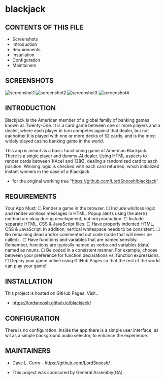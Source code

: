 # blackjack
CONTENTS OF THIS FILE
---------------------------
 * Screenshots
 * Introduction
 * Requirements
 * Installation
 * Configuration
 * Maintainers

SCREENSHOTS
---------------------------
![screenshot1](https://i.imgur.com/0eHJtOW.png)
![screenshot2](https://i.imgur.com/k89xrWf.png)
![screenshot3](https://i.imgur.com/5cyQRG1.png)
![screenshot4](https://i.imgur.com/kxpXtQh.png)




 INTRODUCTION
---------------------------
Blackjack is the American member of a global family of banking games known as Twenty-One. It is a card game between one or more players and a dealer, where each player in turn competes against that dealer, but not eachother.It is played with one or more decks of 52 cards, and is the most widely played casino banking game in the world.

This app is meant as a basic functioning game of American Blackjack. There is a single player and dummy-AI dealer. Using HTML aspects to render cards between 1(Ace) and 13(K), dealing a randomized card to each position. Winning logic is checked with each card returned, which initialized instant winners in the case of a Blackjack.

 * for the original working tree
    "https://github.com/LordSnoosh/blackjack"

REQUIREMENTS
---------------------------
Your App Must:
☐ Render a game in the browser.
☐ Include win/loss logic and render win/loss messages in HTML. Popup alerts using the alert() method are okay during development, but not production.
☐ Include separate HTML, CSS & JavaScript files.
☐ Have properly indented HTML, CSS & JavaScript. In addition, vertical whitespace needs to be consistent.
☐ No remaining dead and/or commented out code (code that will never be called) .
☐ Have functions and variables that are named sensibly. Remember, functions are typically named as verbs and variables (data) named as nouns.
☐ Be coded in a consistent manner. For example, choose between your preference for function declarations vs. function expressions.
☐ Deploy your game online using GitHub Pages so that the rest of the world can play your game!

INSTALLATION
---------------------------
This project is hosted on GitHub Pages. Visit..
 * https://lordsnoosh.github.io/blackjack/

CONFIGURATION
---------------------------
There is no configuration.
Inside the app there is a simple user interface, as wll as a simple background audio selector, to enhance the experience.

MAINTAINERS
---------------------------
 * Dave L. Curry - https://github.com/LordSnoosh/

  * This project was sponsored by General Assembly(GA).

  ⠀⠀⠀⠀⠀⠀⠀⠀⠀⠀⠀⠀⠀⠀⠀⠀⠀⠀⠀⠀⠀⠀⠀


